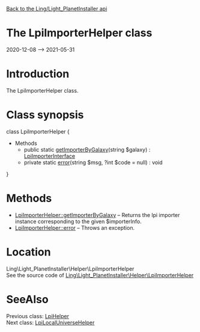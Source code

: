 [Back to the Ling/Light_PlanetInstaller api](https://github.com/lingtalfi/Light_PlanetInstaller/blob/master/doc/api/Ling/Light_PlanetInstaller.md)



The LpiImporterHelper class
================
2020-12-08 --> 2021-05-31






Introduction
============

The LpiImporterHelper class.



Class synopsis
==============


class <span class="pl-k">LpiImporterHelper</span>  {

- Methods
    - public static [getImporterByGalaxy](https://github.com/lingtalfi/Light_PlanetInstaller/blob/master/doc/api/Ling/Light_PlanetInstaller/Helper/LpiImporterHelper/getImporterByGalaxy.md)(string $galaxy) : [LpiImporterInterface](https://github.com/lingtalfi/Light_PlanetInstaller/blob/master/doc/api/Ling/Light_PlanetInstaller/Importer/LpiImporterInterface.md)
    - private static [error](https://github.com/lingtalfi/Light_PlanetInstaller/blob/master/doc/api/Ling/Light_PlanetInstaller/Helper/LpiImporterHelper/error.md)(string $msg, ?int $code = null) : void

}






Methods
==============

- [LpiImporterHelper::getImporterByGalaxy](https://github.com/lingtalfi/Light_PlanetInstaller/blob/master/doc/api/Ling/Light_PlanetInstaller/Helper/LpiImporterHelper/getImporterByGalaxy.md) &ndash; Returns the lpi importer instance corresponding to the given $importerInfo.
- [LpiImporterHelper::error](https://github.com/lingtalfi/Light_PlanetInstaller/blob/master/doc/api/Ling/Light_PlanetInstaller/Helper/LpiImporterHelper/error.md) &ndash; Throws an exception.





Location
=============
Ling\Light_PlanetInstaller\Helper\LpiImporterHelper<br>
See the source code of [Ling\Light_PlanetInstaller\Helper\LpiImporterHelper](https://github.com/lingtalfi/Light_PlanetInstaller/blob/master/Helper/LpiImporterHelper.php)



SeeAlso
==============
Previous class: [LpiHelper](https://github.com/lingtalfi/Light_PlanetInstaller/blob/master/doc/api/Ling/Light_PlanetInstaller/Helper/LpiHelper.md)<br>Next class: [LpiLocalUniverseHelper](https://github.com/lingtalfi/Light_PlanetInstaller/blob/master/doc/api/Ling/Light_PlanetInstaller/Helper/LpiLocalUniverseHelper.md)<br>
